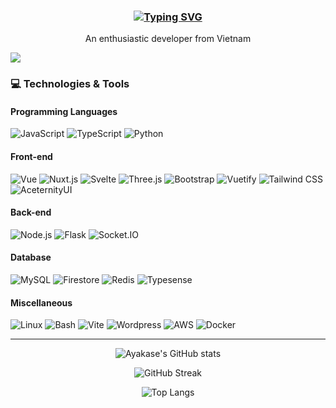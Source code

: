 <h3 align="center">

[![Typing SVG](https://readme-typing-svg.demolab.com/?lines=👋+Hi+there+-+こんにちは+-+I+am+An+:D&vCenter=true)](https://git.io/typing-svg)

</h3>
<p align="center">An enthusiastic developer from Vietnam</p>

<div align="left">
  
![](https://komarev.com/ghpvc/?username=ayakase&color=blue&style=for-the-badge)

### 💻 Technologies & Tools
#### Programming Languages
![JavaScript](https://img.shields.io/badge/-JavaScript-F7DF1E?style=flat-square&logo=javascript&logoColor=black)
![TypeScript](https://img.shields.io/badge/-TypeScript-3178C6?style=flat-square&logo=typescript&logoColor=white)
![Python](https://img.shields.io/badge/-Python-3776AB?style=flat-square&logo=python&logoColor=white)
#### Front-end
![Vue](https://img.shields.io/badge/-Vue-4FC08D?style=flat-square&logo=vue.js&logoColor=white)
![Nuxt.js](https://img.shields.io/badge/-Nuxt.js-00C58E?style=flat-square&logo=nuxt.js&logoColor=white)
![Svelte](https://img.shields.io/badge/-Svelte-FF3E00?style=flat-square&logo=svelte&logoColor=white)
![Three.js](https://img.shields.io/badge/-Three.js-black?style=flat-square&logo=three.js&logoColor=white)
![Bootstrap](https://img.shields.io/badge/-Bootstrap-563D7C?style=flat-square&logo=bootstrap&logoColor=white)
![Vuetify](https://img.shields.io/badge/-Vuetify-1867C0?style=flat-square&logo=vuetify&logoColor=white)
![Tailwind CSS](https://img.shields.io/badge/-Tailwind_CSS-38B2AC?style=flat-square&logo=tailwind-css&logoColor=white)
![AceternityUI](https://img.shields.io/badge/-AceternityUI-663399?style=flat-square&logoColor=white)
#### Back-end
![Node.js](https://img.shields.io/badge/-Node.js-43853D?style=flat-square&logo=node.js&logoColor=white)
![Flask](https://img.shields.io/badge/-Flask-000000?style=flat-square&logo=flask&logoColor=white)
![Socket.IO](https://img.shields.io/badge/-Socket.IO-010101?style=flat-square&logo=socket.io&logoColor=white)
#### Database
![MySQL](https://img.shields.io/badge/-MySQL-4479A1?style=flat-square&logo=mysql&logoColor=white)
![Firestore](https://img.shields.io/badge/-Firestore-FFA611?style=flat-square&logo=firebase&logoColor=white)
![Redis](https://img.shields.io/badge/-Redis-DC382D?style=flat-square&logo=redis&logoColor=white)
![Typesense](https://img.shields.io/badge/-Typesense-231F20?style=flat-square&logoColor=white)
#### Miscellaneous
![Linux](https://img.shields.io/badge/-Linux-FCC624?style=flat-square&logo=linux&logoColor=black)
![Bash](https://img.shields.io/badge/-Bash-4EAA25?style=flat-square&logo=gnu-bash&logoColor=white)
![Vite](https://img.shields.io/badge/-Vite-646CFF?style=flat-square&logo=vite&logoColor=white)
![Wordpress](https://img.shields.io/badge/-Wordpress-21759B?style=flat-square&logo=wordpress&logoColor=white)
![AWS](https://img.shields.io/badge/-AWS-232F3E?style=flat-square&logo=amazon-aws&logoColor=white)
![Docker](https://img.shields.io/badge/-Docker-2496ED?style=flat-square&logo=docker&logoColor=white)

---
</div>
<div align="center">
  
![Ayakase's GitHub stats](https://github-readme-stats.vercel.app/api?username=ayakase&show_icons=true&theme=tokyonight&card_width=467) 
  
![GitHub Streak](https://streak-stats.demolab.com?user=ayakase&theme=tokyonight&card_width=467)

![Top Langs](https://github-readme-stats.vercel.app/api/top-langs/?username=ayakase&layout=compact&langs_count=80&theme=tokyonight&card_width=467)
</div>
